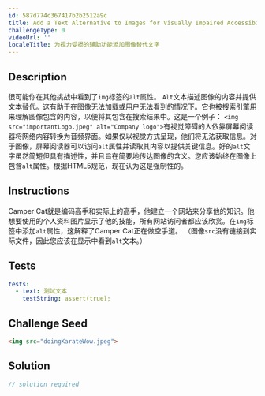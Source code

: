 ```yaml
---
id: 587d774c367417b2b2512a9c
title: Add a Text Alternative to Images for Visually Impaired Accessibility
challengeType: 0
videoUrl: ''
localeTitle: 为视力受损的辅助功能添加图像替代文字
---
```


## Description
<section id="description">很可能你在其他挑战中看到了<code>img</code>标签的<code>alt</code>属性。 <code>Alt</code>文本描述图像的内容并提供文本替代。这有助于在图像无法加载或用户无法看到的情况下。它也被搜索引擎用来理解图像包含的内容，以便将其包含在搜索结果中。这是一个例子： <code>&lt;img src=&quot;importantLogo.jpeg&quot; alt=&quot;Company logo&quot;&gt;</code>有视觉障碍的人依靠屏幕阅读器将网络内容转换为音频界面。如果仅以视觉方式呈现，他们将无法获取信息。对于图像，屏幕阅读器可以访问<code>alt</code>属性并读取其内容以提供关键信息。好的<code>alt</code>文字虽然简短但具有描述性，并且旨在简要地传达图像的含义。您应该始终在图像上包含<code>alt</code>属性。根据HTML5规范，现在认为这是强制性的。 </section>

## Instructions
<section id="instructions"> Camper Cat就是编码高手和实际上的高手，他建立一个网站来分享他的知识。他想要使用的个人资料图片显示了他的技能，所有网站访问者都应该欣赏。在<code>img</code>标签中添加<code>alt</code>属性，这解释了Camper Cat正在做空手道。 （图像<code>src</code>没有链接到实际文件，因此您应该在显示中看到<code>alt</code>文本。） </section>

## Tests
<section id='tests'>

```yml
tests:
  - text: 測試文本
    testString: assert(true);

```

</section>

## Challenge Seed
<section id='challengeSeed'>

<div id='html-seed'>

```html
<img src="doingKarateWow.jpeg">

```

</div>



</section>

## Solution
<section id='solution'>

```js
// solution required
```
</section>
